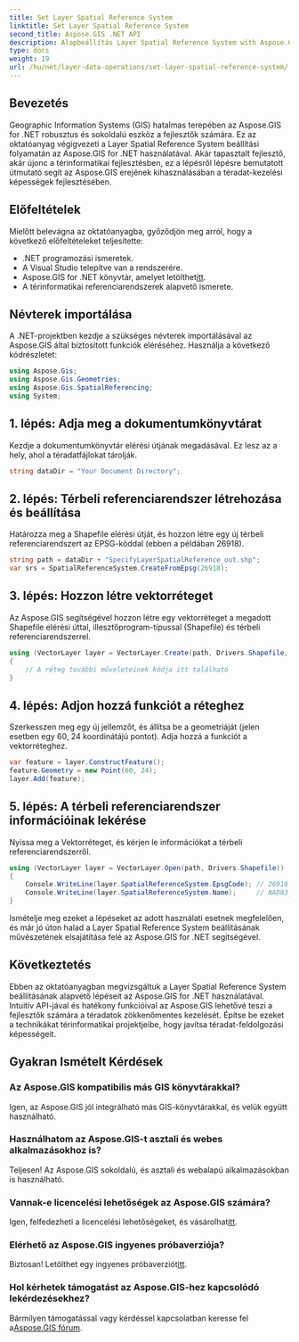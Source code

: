 ```yaml
---
title: Set Layer Spatial Reference System
linktitle: Set Layer Spatial Reference System
second_title: Aspose.GIS .NET API
description: Alapbeállítás Layer Spatial Reference System with Aspose.GIS for .NET. Emelje fel GIS-projektjeit ezzel a lépésről lépésre mutató oktatóanyaggal.
type: docs
weight: 19
url: /hu/net/layer-data-operations/set-layer-spatial-reference-system/
---
```

## Bevezetés
Geographic Information Systems (GIS) hatalmas terepében az Aspose.GIS for .NET robusztus és sokoldalú eszköz a fejlesztők számára. Ez az oktatóanyag végigvezeti a Layer Spatial Reference System beállítási folyamatán az Aspose.GIS for .NET használatával. Akár tapasztalt fejlesztő, akár újonc a térinformatikai fejlesztésben, ez a lépésről lépésre bemutatott útmutató segít az Aspose.GIS erejének kihasználásában a téradat-kezelési képességek fejlesztésében.
## Előfeltételek
Mielőtt belevágna az oktatóanyagba, győződjön meg arról, hogy a következő előfeltételeket teljesítette:
- .NET programozási ismeretek.
- A Visual Studio telepítve van a rendszerére.
-  Aspose.GIS for .NET könyvtár, amelyet letölthet[itt](https://releases.aspose.com/gis/net/).
- A térinformatikai referenciarendszerek alapvető ismerete.
## Névterek importálása
A .NET-projektben kezdje a szükséges névterek importálásával az Aspose.GIS által biztosított funkciók eléréséhez. Használja a következő kódrészletet:
```csharp
using Aspose.Gis;
using Aspose.Gis.Geometries;
using Aspose.Gis.SpatialReferencing;
using System;
```
## 1. lépés: Adja meg a dokumentumkönyvtárat
Kezdje a dokumentumkönyvtár elérési útjának megadásával. Ez lesz az a hely, ahol a téradatfájlokat tárolják.
```csharp
string dataDir = "Your Document Directory";
```
## 2. lépés: Térbeli referenciarendszer létrehozása és beállítása
Határozza meg a Shapefile elérési útját, és hozzon létre egy új térbeli referenciarendszert az EPSG-kóddal (ebben a példában 26918).
```csharp
string path = dataDir + "SpecifyLayerSpatialReference_out.shp";
var srs = SpatialReferenceSystem.CreateFromEpsg(26918);
```
## 3. lépés: Hozzon létre vektorréteget
Az Aspose.GIS segítségével hozzon létre egy vektorréteget a megadott Shapefile elérési úttal, illesztőprogram-típussal (Shapefile) és térbeli referenciarendszerrel.
```csharp
using (VectorLayer layer = VectorLayer.Create(path, Drivers.Shapefile, srs))
{
    // A réteg további műveleteinek kódja itt található
}
```
## 4. lépés: Adjon hozzá funkciót a réteghez
Szerkesszen meg egy új jellemzőt, és állítsa be a geometriáját (jelen esetben egy 60, 24 koordinátájú pontot). Adja hozzá a funkciót a vektorréteghez.
```csharp
var feature = layer.ConstructFeature();
feature.Geometry = new Point(60, 24);
layer.Add(feature);
```
## 5. lépés: A térbeli referenciarendszer információinak lekérése
Nyissa meg a Vektorréteget, és kérjen le információkat a térbeli referenciarendszerről.
```csharp
using (VectorLayer layer = VectorLayer.Open(path, Drivers.Shapefile))
{
    Console.WriteLine(layer.SpatialReferenceSystem.EpsgCode); // 26918
    Console.WriteLine(layer.SpatialReferenceSystem.Name);     // NAD83_UTM_zone_18N
}
```
Ismételje meg ezeket a lépéseket az adott használati esetnek megfelelően, és már jó úton halad a Layer Spatial Reference System beállításának művészetének elsajátítása felé az Aspose.GIS for .NET segítségével.
## Következtetés
Ebben az oktatóanyagban megvizsgáltuk a Layer Spatial Reference System beállításának alapvető lépéseit az Aspose.GIS for .NET használatával. Intuitív API-jával és hatékony funkcióival az Aspose.GIS lehetővé teszi a fejlesztők számára a téradatok zökkenőmentes kezelését. Építse be ezeket a technikákat térinformatikai projektjeibe, hogy javítsa téradat-feldolgozási képességeit.
## Gyakran Ismételt Kérdések
### Az Aspose.GIS kompatibilis más GIS könyvtárakkal?
Igen, az Aspose.GIS jól integrálható más GIS-könyvtárakkal, és velük együtt használható.
### Használhatom az Aspose.GIS-t asztali és webes alkalmazásokhoz is?
Teljesen! Az Aspose.GIS sokoldalú, és asztali és webalapú alkalmazásokban is használható.
### Vannak-e licencelési lehetőségek az Aspose.GIS számára?
 Igen, felfedezheti a licencelési lehetőségeket, és vásárolhat[itt](https://purchase.aspose.com/buy).
### Elérhető az Aspose.GIS ingyenes próbaverziója?
 Biztosan! Letölthet egy ingyenes próbaverziót[itt](https://releases.aspose.com/).
### Hol kérhetek támogatást az Aspose.GIS-hez kapcsolódó lekérdezésekhez?
 Bármilyen támogatással vagy kérdéssel kapcsolatban keresse fel a[Aspose.GIS fórum](https://forum.aspose.com/c/gis/33).